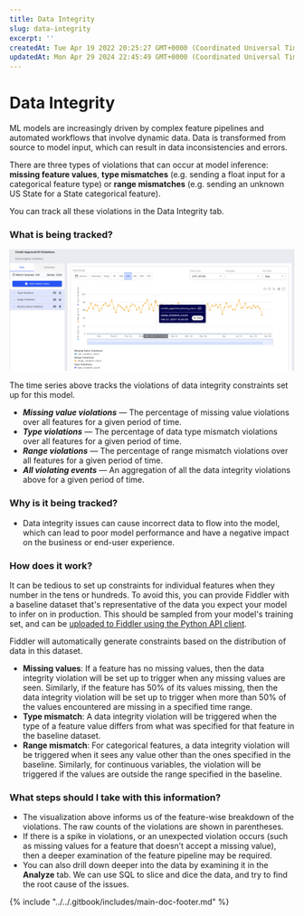 ```yaml
---
title: Data Integrity
slug: data-integrity
excerpt: ''
createdAt: Tue Apr 19 2022 20:25:27 GMT+0000 (Coordinated Universal Time)
updatedAt: Mon Apr 29 2024 22:45:49 GMT+0000 (Coordinated Universal Time)
---
```


# Data Integrity

ML models are increasingly driven by complex feature pipelines and automated workflows that involve dynamic data. Data is transformed from source to model input, which can result in data inconsistencies and errors.

There are three types of violations that can occur at model inference: **missing feature values**, **type mismatches** (e.g. sending a float input for a categorical feature type) or **range mismatches** (e.g. sending an unknown US State for a State categorical feature).

You can track all these violations in the Data Integrity tab.

### What is being tracked?

![](../../.gitbook/assets/f191dea-image.png)

The time series above tracks the violations of data integrity constraints set up for this model.

* _**Missing value violations**_ — The percentage of missing value violations over all features for a given period of time.
* _**Type violations**_ — The percentage of data type mismatch violations over all features for a given period of time.
* _**Range violations**_ — The percentage of range mismatch violations over all features for a given period of time.
* _**All violating events**_ — An aggregation of all the data integrity violations above for a given period of time.

### Why is it being tracked?

* Data integrity issues can cause incorrect data to flow into the model, which can lead to poor model performance and have a negative impact on the business or end-user experience.

### How does it work?

It can be tedious to set up constraints for individual features when they number in the tens or hundreds. To avoid this, you can provide Fiddler with a baseline dataset that's representative of the data you expect your model to infer on in production. This should be sampled from your model's training set, and can be [uploaded to Fiddler using the Python API client](../../Python\_Client\_3-x/api-methods-30.md#publish).

Fiddler will automatically generate constraints based on the distribution of data in this dataset.

* **Missing values**: If a feature has no missing values, then the data integrity violation will be set up to trigger when any missing values are seen. Similarly, if the feature has 50% of its values missing, then the data integrity violation will be set up to trigger when more than 50% of the values encountered are missing in a specified time range.
* **Type mismatch**: A data integrity violation will be triggered when the type of a feature value differs from what was specified for that feature in the baseline dataset.
* **Range mismatch**: For categorical features, a data integrity violation will be triggered when it sees any value other than the ones specified in the baseline. Similarly, for continuous variables, the violation will be triggered if the values are outside the range specified in the baseline.

### What steps should I take with this information?

* The visualization above informs us of the feature-wise breakdown of the violations. The raw counts of the violations are shown in parentheses.
* If there is a spike in violations, or an unexpected violation occurs (such as missing values for a feature that doesn’t accept a missing value), then a deeper examination of the feature pipeline may be required.
* You can also drill down deeper into the data by examining it in the **Analyze** tab. We can use SQL to slice and dice the data, and try to find the root cause of the issues.

{% include "../../.gitbook/includes/main-doc-footer.md" %}

